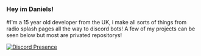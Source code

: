 ### Hey im **Daniels!**

#I'm a 15 year old developer from the UK, i make all sorts of things from radio splash pages all the way to discord bots! A few of my projects can be seen below but most are privated repositorys!

[![Discord Presence](https://lanyard-profile-readme.vercel.app/api/541172246207791114)](https://discord.com/users/541172246207791114)
